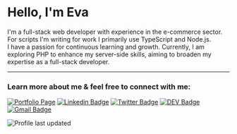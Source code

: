 # Hello, I'm Eva

<p>
I'm a full-stack web developer with experience in the e-commerce sector. For scripts I'm writing for work I primarily use TypeScript and Node.js.<br>
I have a passion for continuous learning and growth. Currently, I am exploring PHP to enhance my server-side skills, aiming to broaden my expertise as a full-stack developer. 
</p>

---

### Learn more about me & feel free to connect with me:

[![Portfolio Page](https://img.shields.io/badge/WWW-Portfolio%20Page-cc4e56?style=flat-square&link=http://greiner-anzenbacher.com)](http://greiner-anzenbacher.com)
[![Linkedin Badge](https://img.shields.io/badge/-Eva%20Greiner--Anzenbacher-0072b1?style=flat-square&logo=Linkedin&logoColor=white&link=https://de.linkedin.com/in/eva-greiner-anzenbacher)](https://de.linkedin.com/in/eva-greiner-anzenbacher)
[![Twitter Badge](https://img.shields.io/badge/-eva__grean-1DA1F2?style=flat-square&logo=Twitter&logoColor=white&link=https://twitter.com/eva_grean)](https://twitter.com/eva_grean)
[![DEV Badge](https://img.shields.io/badge/-_evagrean-%230A0A0A.svg?&style=flat-square&logo=DEV.to&logoColor=white&link=https://dev.to/evagrean)](https://dev.to/evagrean)
[![Gmail Badge](https://img.shields.io/badge/-greiner.anzenbacher@gmail.com-c71610?style=flat-square&logo=Gmail&logoColor=white&link=mailto:greiner.anzenbacher@gmail.com)](mailto:greiner.anzenbacher@gmail.com)

![Profile last updated](https://img.shields.io/github/last-commit/evagrean/evagrean/main?label=Last%20updated&style=flat-square)

